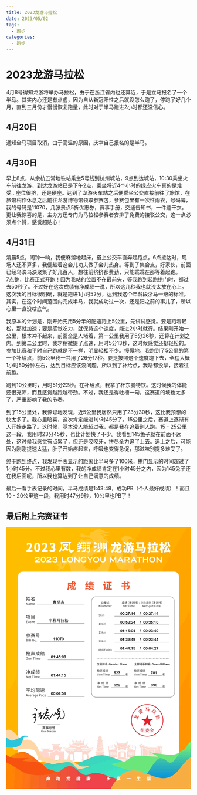 ```yaml
---
title: 2023龙游马拉松
date: 2023/05/02
tags:
  - 跑步
categories:
  - 跑步
---
```


# 2023龙游马拉松

4月8号得知龙游将举办马拉松，由于在浙江省内也还算近，于是立马报名了一个半马。其实内心还是有点虚，因为自从新冠阳性之后就没怎么跑了，停跑了好几个月，直到三月份才慢慢恢复跑量，此时对于半马跑进2小时都还没信心。

## 4月20日

通知全马项目取消，由于高温的原因，庆幸自己报名的是半马。

## 4月30日

早上8点，从余杭五常地铁站乘坐5号线到杭州城站，9点到达城站，10:30乘坐火车前往龙游，到达龙游站已是下午2点，乘坐将近4个小时的绿皮火车真的是难受...座位很挤，还是硬座。达到了龙游火车站之后便乘坐公交直接前往了旅馆，在旅馆稍作休息之后前往龙游博物馆领取参赛包，参赛包里有一次性雨衣，号码簿，我的号码是11070，几张景点5折优惠券，赛事手册，交通告知书，一件速干衣。更让我惊喜的是，主办方还专门为马拉松参赛者安排了免费的接驳公交，这一点必须点个赞，感觉超贴心！

## 4月31日
清晨5点，闹钟一响，我便麻溜地起床，搭上公交车直奔起跑点。6点抵达时，现场人还不算多，我便趁着这会儿功夫做了会儿热身。等到了集合点，好家伙，前面已经乌泱乌泱聚集了好几百人，想往前挤挤都费劲，只能乖乖在那等着起跑。  
7点整，比赛正式开跑！因为我站的位置不在最前头，等我跑到起跑拱门时，都过去50秒了。不过好在这次成绩有净成绩一说，所以这几秒我也就没太放在心上。这次我的目标很明确，就是跑进1小时52分，达到我这个年龄段浙马一级的标准。其实，在这个时间范围内完成半马，我就成功过一次，还是阳之前的事儿了，所以心里一直没啥底气。

我原本的计划是，刚开始先用5分半的配速跑上5公里，先试试感觉。要是跑着轻松，那就加速；要是感觉吃力，就保持这个速度，能进2小时就行。结果刚开始一公里，根本冲不起来，前面全是人堵着，第一公里我用了5分26秒，还算在计划之内。到第二公里时，我才稍微提了点速，用时5分13秒，这时候感觉还挺轻松的。参加比赛和平时自己跑就是不一样，明显轻松不少。慢慢地，我跑到了5公里的第一个补给点，前5公里我一共用了26分17秒。要是按照这个速度跑下去，全程大概1小时50分钟左右，达到目标应该没问题。所以到了补给点，我啥都没拿，接着往前跑。

跑到10公里时，用时51分22秒。在补给点，我拿了杯东鹏特饮。这时候我的体能还很充沛，而且感觉越跑越带劲。不过，我还是得吐槽一句，这赛道的坡也太多了，严重影响了我的节奏。

到了15公里处，我惊讶地发现，近5公里我居然只用了23分30秒，这比我预想的快太多了。我心里暗喜，这次肯定能进1小时45分了。15公里之后，赛道上逐渐有人开始走路了。这时候，基本没人能超过我，都是我在追着别人跑。15 - 25公里这一段，我用时23分45秒，也比计划快了不少。我看到145兔子就在前面不远处，这时候我感觉有点累了，但还是咬咬牙，拼尽全力追了上去。追上之后，可能因为刚刚提速太猛，肚子开始疼起来，呼吸也变得急促，那滋味别提多难受了。

终于跑到终点，我发现手表显示的距离比半马多了100米，拱门显示的时间超过了1小时45分。不过我心里有数，我的净成绩肯定在1小时45分之内，因为145兔子还在我后面呢，所以我也算达到了让自己满意的成绩。

最后一看手表记录的时间，半马成绩是1:43:48，成功PB（个人最好成绩）！而且10 - 20公里这一段，我用时47分9秒，10公里也PB了！
## 最后附上完赛证书

<img src="../img/2.png"/>

<!-- ### 总消费
半程报名费：120
火车票：杭州-龙游 40  龙游-桐乡 118
旅馆：72
饮食：25
交通费：8
---------------
总消费：￥383 -->
